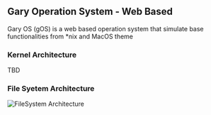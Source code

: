 ## Gary Operation System - Web Based

Gary OS (gOS) is a web based operation system that simulate base functionalities from *nix and MacOS theme

### Kernel Architecture

TBD

### File Syetem Architecture

![FileSystem Architecture](https://github.com/Gary-Ascuy/Gary-OS/blob/develop/packages/core/virtual-filesystem/architecture.svg)
